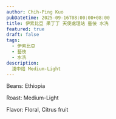 ```yaml
---
author: Chih-Ping Kuo
pubDatetime: 2025-09-16T08:00:00+08:00
title: 伊索比亞 果丁丁 天使處理站 藝伎 水洗
featured: true
draft: false
tags:
  - 伊索比亞
  - 藝伎
  - 水洗
description:
  淺中焙 Medium-Light
---
```


Beans: Ethiopia

Roast: Medium-Light

Flavor: Floral, Citrus fruit